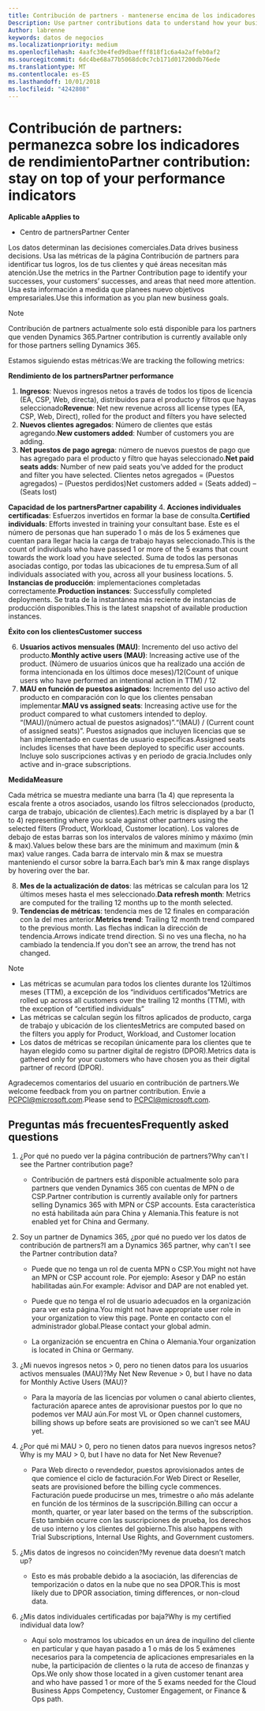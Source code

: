 ```yaml
---
title: Contribución de partners - mantenerse encima de los indicadores de rendimiento | El centro de partners
Description: Use partner contributions data to understand how your business is growing and succeeding
Author: labrenne
keywords: datos de negocios
ms.localizationpriority: medium
ms.openlocfilehash: 4aafc30e4fed9dbaefff818f1c6a4a2affeb0af2
ms.sourcegitcommit: 6dc4be68a77b5068dc0c7cb171d017200db76ede
ms.translationtype: MT
ms.contentlocale: es-ES
ms.lasthandoff: 10/01/2018
ms.locfileid: "4242808"
---
```

# <a name="partner-contribution-stay-on-top-of-your-performance-indicators"></a><span data-ttu-id="af7ad-103">Contribución de partners: permanezca sobre los indicadores de rendimiento</span><span class="sxs-lookup"><span data-stu-id="af7ad-103">Partner contribution: stay on top of your performance indicators</span></span>

**<span data-ttu-id="af7ad-104">Aplicable a</span><span class="sxs-lookup"><span data-stu-id="af7ad-104">Applies to</span></span>**
- <span data-ttu-id="af7ad-105">Centro de partners</span><span class="sxs-lookup"><span data-stu-id="af7ad-105">Partner Center</span></span>

<span data-ttu-id="af7ad-106">Los datos determinan las decisiones comerciales.</span><span class="sxs-lookup"><span data-stu-id="af7ad-106">Data drives business decisions.</span></span> <span data-ttu-id="af7ad-107">Usa las métricas de la página Contribución de partners para identificar tus logros, los de tus clientes y qué áreas necesitan más atención.</span><span class="sxs-lookup"><span data-stu-id="af7ad-107">Use the metrics in the Partner Contribution page to identify your successes, your customers’ successes, and areas that need more attention.</span></span> <span data-ttu-id="af7ad-108">Usa esta información a medida que planees nuevo objetivos empresariales.</span><span class="sxs-lookup"><span data-stu-id="af7ad-108">Use this information as you plan new business goals.</span></span>

>[!NOTE]
><span data-ttu-id="af7ad-109">Contribución de partners actualmente solo está disponible para los partners que venden Dynamics 365.</span><span class="sxs-lookup"><span data-stu-id="af7ad-109">Partner contribution is currently available only for those partners selling Dynamics 365.</span></span>

<span data-ttu-id="af7ad-110">Estamos siguiendo estas métricas:</span><span class="sxs-lookup"><span data-stu-id="af7ad-110">We are tracking the following metrics:</span></span>

**<span data-ttu-id="af7ad-111">Rendimiento de los partners</span><span class="sxs-lookup"><span data-stu-id="af7ad-111">Partner performance</span></span>**

1. <span data-ttu-id="af7ad-112">**Ingresos**: Nuevos ingresos netos a través de todos los tipos de licencia (EA, CSP, Web, directa), distribuidos para el producto y filtros que hayas seleccionado</span><span class="sxs-lookup"><span data-stu-id="af7ad-112">**Revenue**: Net new revenue across all license types (EA, CSP, Web, Direct), rolled for the product and filters you have selected</span></span>
2. <span data-ttu-id="af7ad-113">**Nuevos clientes agregados**: Número de clientes que estás agregando.</span><span class="sxs-lookup"><span data-stu-id="af7ad-113">**New customers added**: Number of customers you are adding.</span></span>
3. <span data-ttu-id="af7ad-114">**Net puestos de pago agrega**: número de nuevos puestos de pago que has agregado para el producto y filtro que hayas seleccionado.</span><span class="sxs-lookup"><span data-stu-id="af7ad-114">**Net paid seats adds**: Number of new paid seats you’ve added for the product and filter you have selected.</span></span>  <span data-ttu-id="af7ad-115">Clientes netos agregados = (Puestos agregados) – (Puestos perdidos)</span><span class="sxs-lookup"><span data-stu-id="af7ad-115">Net customers added = (Seats added) – (Seats lost)</span></span> 

**<span data-ttu-id="af7ad-116">Capacidad de los partners</span><span class="sxs-lookup"><span data-stu-id="af7ad-116">Partner capability</span></span>**
4. <span data-ttu-id="af7ad-117">**Acciones individuales certificadas**: Esfuerzos invertidos en formar la base de consulta.</span><span class="sxs-lookup"><span data-stu-id="af7ad-117">**Certified individuals**: Efforts invested in training your consultant base.</span></span> <span data-ttu-id="af7ad-118">Este es el número de personas que han superado 1 o más de los 5 exámenes que cuentan para llegar hacia la carga de trabajo hayas seleccionado.</span><span class="sxs-lookup"><span data-stu-id="af7ad-118">This is the count of individuals who have passed 1 or more of the 5 exams that count towards the work load you have selected.</span></span> <span data-ttu-id="af7ad-119">Suma de todos las personas asociadas contigo, por todas las ubicaciones de tu empresa.</span><span class="sxs-lookup"><span data-stu-id="af7ad-119">Sum of all individuals associated with you, across all your business locations.</span></span>
5. <span data-ttu-id="af7ad-120">**Instancias de producción**: implementaciones completadas correctamente.</span><span class="sxs-lookup"><span data-stu-id="af7ad-120">**Production instances**: Successfully completed deployments.</span></span> <span data-ttu-id="af7ad-121">Se trata de la instantánea más reciente de instancias de producción disponibles.</span><span class="sxs-lookup"><span data-stu-id="af7ad-121">This is the latest snapshot of available production instances.</span></span>

**<span data-ttu-id="af7ad-122">Éxito con los clientes</span><span class="sxs-lookup"><span data-stu-id="af7ad-122">Customer success</span></span>**

6.  <span data-ttu-id="af7ad-123">**Usuarios activos mensuales (MAU)**: Incremento del uso activo del producto.</span><span class="sxs-lookup"><span data-stu-id="af7ad-123">**Monthly active users (MAU)**: Increasing active use of the product.</span></span>
<span data-ttu-id="af7ad-124">(Número de usuarios únicos que ha realizado una acción de forma intencionada en los últimos doce meses)/12</span><span class="sxs-lookup"><span data-stu-id="af7ad-124">(Count of unique users who have performed an intentional action in TTM) / 12</span></span>
7. <span data-ttu-id="af7ad-125">**MAU en función de puestos asignados**: Incremento del uso activo del producto en comparación con lo que los clientes pensaban implementar.</span><span class="sxs-lookup"><span data-stu-id="af7ad-125">**MAU vs assigned seats**: Increasing active use for the product compared to what customers intended to deploy.</span></span> <span data-ttu-id="af7ad-126">“(MAU)/(número actual de puestos asignados)”.</span><span class="sxs-lookup"><span data-stu-id="af7ad-126">“(MAU) / (Current count of assigned seats)”.</span></span> <span data-ttu-id="af7ad-127">Puestos asignados que incluyen licencias que se han implementado en cuentas de usuario específicas.</span><span class="sxs-lookup"><span data-stu-id="af7ad-127">Assigned seats includes licenses that have been deployed to specific user accounts.</span></span>  <span data-ttu-id="af7ad-128">Incluye solo suscripciones activas y en periodo de gracia.</span><span class="sxs-lookup"><span data-stu-id="af7ad-128">Includes only active and in-grace subscriptions.</span></span> 


**<span data-ttu-id="af7ad-129">Medida</span><span class="sxs-lookup"><span data-stu-id="af7ad-129">Measure</span></span>**

<span data-ttu-id="af7ad-130">Cada métrica se muestra mediante una barra (1a 4) que representa la escala frente a otros asociados, usando los filtros seleccionados (producto, carga de trabajo, ubicación de clientes).</span><span class="sxs-lookup"><span data-stu-id="af7ad-130">Each metric is displayed by a bar (1 to 4) representing where you scale against other partners using the selected filters (Product, Workload, Customer location).</span></span> <span data-ttu-id="af7ad-131">Los valores de debajo de estas barras son los intervalos de valores mínimo y máximo (min & max).</span><span class="sxs-lookup"><span data-stu-id="af7ad-131">Values below these bars are the minimum and maximum (min & max) value ranges.</span></span> <span data-ttu-id="af7ad-132">Cada barra de intervalo min & max se muestra manteniendo el cursor sobre la barra.</span><span class="sxs-lookup"><span data-stu-id="af7ad-132">Each bar’s min & max range displays by hovering over the bar.</span></span>  

8. <span data-ttu-id="af7ad-133">**Mes de la actualización de datos**: las métricas se calculan para los 12 últimos meses hasta el mes seleccionado.</span><span class="sxs-lookup"><span data-stu-id="af7ad-133">**Data refresh month**: Metrics are computed for the trailing 12 months up to the month selected.</span></span>
9. <span data-ttu-id="af7ad-134">**Tendencias de métricas**: tendencia mes de 12 finales en comparación con la del mes anterior.</span><span class="sxs-lookup"><span data-stu-id="af7ad-134">**Metrics trend**: Trailing 12 month trend compared to the previous month.</span></span> <span data-ttu-id="af7ad-135">Las flechas indican la dirección de tendencia.</span><span class="sxs-lookup"><span data-stu-id="af7ad-135">Arrows indicate trend direction.</span></span> <span data-ttu-id="af7ad-136">Si no ves una flecha, no ha cambiado la tendencia.</span><span class="sxs-lookup"><span data-stu-id="af7ad-136">If you don't see an arrow, the trend has not changed.</span></span>

>[!NOTE] 
>- <span data-ttu-id="af7ad-137">Las métricas se acumulan para todos los clientes durante los 12últimos meses (TTM), a excepción de los “individuos certificados”</span><span class="sxs-lookup"><span data-stu-id="af7ad-137">Metrics are rolled up across all customers over the trailing 12 months (TTM), with the exception of “certified individuals”</span></span>        
>- <span data-ttu-id="af7ad-138">Las métricas se calculan según los filtros aplicados de producto, carga de trabajo y ubicación de los clientes</span><span class="sxs-lookup"><span data-stu-id="af7ad-138">Metrics are computed based on the filters you apply for Product, Workload, and Customer location</span></span>
>- <span data-ttu-id="af7ad-139">Los datos de métricas se recopilan únicamente para los clientes que te hayan elegido como su partner digital de registro (DPOR).</span><span class="sxs-lookup"><span data-stu-id="af7ad-139">Metrics data is gathered only for your customers who have chosen you as their digital partner of record (DPOR).</span></span> 

<span data-ttu-id="af7ad-140">Agradecemos comentarios del usuario en contribución de partners.</span><span class="sxs-lookup"><span data-stu-id="af7ad-140">We welcome feedback from you on partner contribution.</span></span> <span data-ttu-id="af7ad-141">Envíe a PCPCI@microsoft.com.</span><span class="sxs-lookup"><span data-stu-id="af7ad-141">Please send to PCPCI@microsoft.com.</span></span>  

## <a name="frequently-asked-questions"></a><span data-ttu-id="af7ad-142">Preguntas más frecuentes</span><span class="sxs-lookup"><span data-stu-id="af7ad-142">Frequently asked questions</span></span>

1. <span data-ttu-id="af7ad-143">¿Por qué no puedo ver la página contribución de partners?</span><span class="sxs-lookup"><span data-stu-id="af7ad-143">Why can't I see the Partner contribution page?</span></span>
    - <span data-ttu-id="af7ad-144">Contribución de partners está disponible actualmente solo para partners que venden Dynamics 365 con cuentas de MPN o de CSP.</span><span class="sxs-lookup"><span data-stu-id="af7ad-144">Partner contribution is currently available only for partners selling Dynamics 365 with MPN or CSP accounts.</span></span> <span data-ttu-id="af7ad-145">Esta característica no está habilitada aún para China y Alemania.</span><span class="sxs-lookup"><span data-stu-id="af7ad-145">This feature is not enabled yet for China and Germany.</span></span>
2. <span data-ttu-id="af7ad-146">Soy un partner de Dynamics 365, ¿por qué no puedo ver los datos de contribución de partners?</span><span class="sxs-lookup"><span data-stu-id="af7ad-146">I am a Dynamics 365 partner, why can't I see the Partner contribution data?</span></span>
      - <span data-ttu-id="af7ad-147">Puede que no tenga un rol de cuenta MPN o CSP.</span><span class="sxs-lookup"><span data-stu-id="af7ad-147">You might not have an MPN or CSP account role.</span></span> <span data-ttu-id="af7ad-148">Por ejemplo: Asesor y DAP no están habilitadas aún.</span><span class="sxs-lookup"><span data-stu-id="af7ad-148">For example: Advisor and DAP are not enabled yet.</span></span>  
    - <span data-ttu-id="af7ad-149">Puede que no tenga el rol de usuario adecuados en la organización para ver esta página.</span><span class="sxs-lookup"><span data-stu-id="af7ad-149">You might not have appropriate user role in your organization to view this page.</span></span> <span data-ttu-id="af7ad-150">Ponte en contacto con el administrador global.</span><span class="sxs-lookup"><span data-stu-id="af7ad-150">Please contact your global admin.</span></span>

    - <span data-ttu-id="af7ad-151">La organización se encuentra en China o Alemania.</span><span class="sxs-lookup"><span data-stu-id="af7ad-151">Your organization is located in China or Germany.</span></span>

3. <span data-ttu-id="af7ad-152">¿Mi nuevos ingresos netos > 0, pero no tienen datos para los usuarios activos mensuales (MAU)?</span><span class="sxs-lookup"><span data-stu-id="af7ad-152">My Net New Revenue > 0, but I have no data for Monthly Active Users (MAU)?</span></span>
    - <span data-ttu-id="af7ad-153">Para la mayoría de las licencias por volumen o canal abierto clientes, facturación aparece antes de aprovisionar puestos por lo que no podemos ver MAU aún.</span><span class="sxs-lookup"><span data-stu-id="af7ad-153">For most VL or Open channel customers, billing shows up before seats are provisioned so we can't see MAU yet.</span></span>

4.  <span data-ttu-id="af7ad-154">¿Por qué mi MAU > 0, pero no tienen datos para nuevos ingresos netos?</span><span class="sxs-lookup"><span data-stu-id="af7ad-154">Why is my MAU > 0, but I have no data for Net New Revenue?</span></span>
    - <span data-ttu-id="af7ad-155">Para Web directo o revendedor, puestos aprovisionados antes de que comience el ciclo de facturación.</span><span class="sxs-lookup"><span data-stu-id="af7ad-155">For Web Direct or Reseller, seats are provisioned before the billing cycle commences.</span></span> <span data-ttu-id="af7ad-156">Facturación puede producirse un mes, trimestre o año más adelante en función de los términos de la suscripción.</span><span class="sxs-lookup"><span data-stu-id="af7ad-156">Billing can occur a month, quarter, or year later based on the terms of the subscription.</span></span> <span data-ttu-id="af7ad-157">Esto también ocurre con las suscripciones de prueba, los derechos de uso interno y los clientes del gobierno.</span><span class="sxs-lookup"><span data-stu-id="af7ad-157">This also happens with Trial Subscriptions, Internal Use Rights, and Government customers.</span></span>
5.  <span data-ttu-id="af7ad-158">¿Mis datos de ingresos no coinciden?</span><span class="sxs-lookup"><span data-stu-id="af7ad-158">My revenue data doesn’t match up?</span></span>
    - <span data-ttu-id="af7ad-159">Esto es más probable debido a la asociación, las diferencias de temporización o datos en la nube que no sea DPOR.</span><span class="sxs-lookup"><span data-stu-id="af7ad-159">This is most likely due to DPOR association, timing differences, or non-cloud data.</span></span>
6.  <span data-ttu-id="af7ad-160">¿Mis datos individuales certificadas por baja?</span><span class="sxs-lookup"><span data-stu-id="af7ad-160">Why is my certified individual data low?</span></span>
    - <span data-ttu-id="af7ad-161">Aquí solo mostramos los ubicados en un área de inquilino del cliente en particular y que hayan pasado a 1 o más de los 5 exámenes necesarios para la competencia de aplicaciones empresariales en la nube, la participación de clientes o la ruta de acceso de finanzas y Ops.</span><span class="sxs-lookup"><span data-stu-id="af7ad-161">We only show those located in a given customer tenant area and who have passed 1 or more of the 5 exams needed for the Cloud Business Apps Competency, Customer Engagement, or Finance & Ops path.</span></span>   